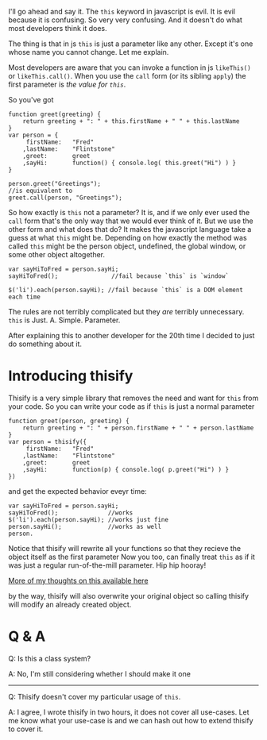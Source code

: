 I'll go ahead and say it. The `this` keyword in javascript is evil. It is evil because it is confusing. So very very confusing. And it doesn't do what most developers think it does.

The thing is that in js `this` is just a parameter like any other. Except it's one whose name you cannot change. Let me explain.

Most developers are aware that you can invoke a function in js `likeThis()` or `likeThis.call()`. 
When you use the `call` form (or its sibling `apply`) the first parameter is *the value for `this`*.

So you've got

    function greet(greeting) { 
    	return greeting + ": " + this.firstName + " " + this.lastName 
    }
    var person = {
    	 firstName:   "Fred"
    	,lastName:    "Flintstone"
    	,greet: 	  greet
    	,sayHi:       function() { console.log( this.greet("Hi") ) }
    }

    person.greet("Greetings");
    //is equivalent to
    greet.call(person, "Greetings");

So how exactly is `this` not a parameter? It is, and if we only ever used the `call` form that's the only way that we would ever think of it. But we use the other form and what does that do? It makes the javascript language take a guess at what `this` might be. Depending on how exactly the method was called `this` might be the person object, undefined, the global window, or some other object altogether. 

    var sayHiToFred = person.sayHi;
    sayHiToFred(); 	             //fail because `this` is `window`

    $('li').each(person.sayHi); //fail because `this` is a DOM element each time

The rules are not terribly complicated but they *are* terribly unnecessary. `this` is Just. A. Simple. Parameter.

After explaining this to another developer for the 20th time I decided to just do something about it.

# Introducing thisify

Thisify is a very simple library that removes the need and want for `this` from your code. So you can write your code as if `this` is just a normal parameter

    function greet(person, greeting) { 
    	return greeting + ": " + person.firstName + " " + person.lastName 
    }
    var person = thisify({
    	 firstName:   "Fred"
    	,lastName:    "Flintstone"
    	,greet: 	  greet
    	,sayHi:       function(p) { console.log( p.greet("Hi") ) }
    })
    
and get the expected behavior eveyr time:

    var sayHiToFred = person.sayHi;
    sayHiToFred(); 	            //works
    $('li').each(person.sayHi); //works just fine
    person.sayHi();             //works as well
    person.

Notice that thisify will rewrite all your functions so that they recieve the object itself as the first parameter
Now you too, can finally treat `this` as if it was just a regular run-of-the-mill parameter. Hip hip hooray!

[More of my thoughts on this available here](https://github.com/togakangaroo/Blog/blob/master/javascript-on-this-and-new.md)

by the way, thisify will also overwrite your original object so calling thisify will modify an already created object.

# Q & A

Q: Is this a class system?

A: No, I'm still considering whether I should make it one

----------------------

Q: Thisify doesn't cover my particular usage of `this`.

A: I agree, I wrote thisify in two hours, it does not cover all use-cases. Let me know what your use-case is and we can hash out how to extend thisify to cover it.